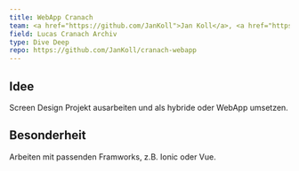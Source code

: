 ```yaml
---
title: WebApp Cranach
team: <a href="https://github.com/JanKoll">Jan Koll</a>, <a href="https://github.com/ShirinaLoeber">Shirina Löber</a>
field: Lucas Cranach Archiv
type: Dive Deep
repo: https://github.com/JanKoll/cranach-webapp
---
```


## Idee

Screen Design Projekt ausarbeiten und als hybride oder WebApp umsetzen.

## Besonderheit

Arbeiten mit passenden Framworks, z.B. Ionic oder Vue.
